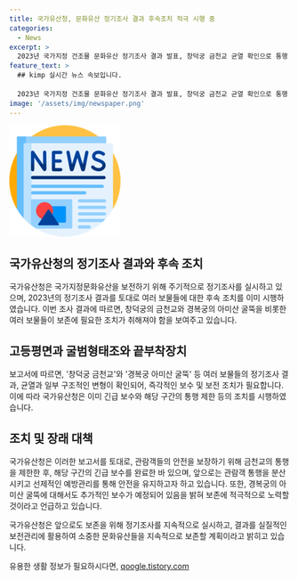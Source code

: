 ```yaml
---
title: 국가유산청, 문화유산 정기조사 결과 후속조치 적극 시행 중
categories:
  - News
excerpt: >
  2023년 국가지정 건조물 문화유산 정기조사 결과 발표, 창덕궁 금천교 균열 확인으로 통행 일부 제한 필요. 국가유산청 후속조치로 긴급 보수 진행 및 A~F등급으로 보존 상태 분류. 창덕궁 금천교 금지구간 통행 제한 및 긴급 보수 완료, 안전 관리 강화. 경복궁 아미산 굴뚝도 정밀 진단 필요하여 탈락과 변색 등 보수 완료. 대구 동화사 봉황문, 여주 고달사지 원종대사탑비 등도 보수 예정. 국가유산청, 문화유산 보전을 위한 집중 관리 및 정기조사 결과에 따른 보수 추진 예정.
feature_text: >
  ## kimp 실시간 뉴스 속보입니다.

  2023년 국가지정 건조물 문화유산 정기조사 결과 발표, 창덕궁 금천교 균열 확인으로 통행 일부 제한 필요. 국가유산청 후속조치로 긴급 보수 진행 및 A~F등급으로 보존 상태 분류. 창덕궁 금천교 금지구간 통행 제한 및 긴급 보수 완료, 안전 관리 강화. 경복궁 아미산 굴뚝도 정밀 진단 필요하여 탈락과 변색 등 보수 완료. 대구 동화사 봉황문, 여주 고달사지 원종대사탑비 등도 보수 예정. 국가유산청, 문화유산 보전을 위한 집중 관리 및 정기조사 결과에 따른 보수 추진 예정.
image: '/assets/img/newspaper.png'
---
```


<p><img src="/assets/img/newspaper.png" alt="kimplant 속보" /></p>

<h2 data-ke-size="size26">국가유산청의 정기조사 결과와 후속 조치</h2>

<p>국가유산청은 국가지정문화유산을 보전하기 위해 주기적으로 정기조사를 실시하고 있으며, 2023년의 정기조사 결과를 토대로 여러 보물들에 대한 후속 조치를 이미 시행하였습니다. 이번 조사 결과에 따르면, 창덕궁의 금천교와 경복궁의 아미산 굴뚝을 비롯한 여러 보물들이 보존에 필요한 조치가 취해져야 함을 보여주고 있습니다.</p>

<p data-ke-size="size16"></p>

<h2 data-ke-size="size24">고등평면과 굴범형태조와 끝부착장치</h2>

<p>보고서에 따르면, '창덕궁 금천교'와 '경복궁 아미산 굴뚝' 등 여러 보물들의 정기조사 결과, 균열과 일부 구조적인 변형이 확인되어, 즉각적인 보수 및 보전 조치가 필요합니다. 이에 따라 국가유산청은 이미 긴급 보수와 해당 구간의 통행 제한 등의 조치를 시행하였습니다.</p>

<p data-ke-size="size16"></p>

<h2 data-ke-size="size24">조치 및 장래 대책</h2>

<p>국가유산청은 이러한 보고서를 토대로, 관람객들의 안전을 보장하기 위해 금천교의 통행을 제한한 후, 해당 구간의 긴급 보수를 완료한 바 있으며, 앞으로는 관람객 통행을 분산시키고 선제적인 예방관리를 통해 안전을 유지하고자 하고 있습니다. 또한, 경복궁의 아미산 굴뚝에 대해서도 추가적인 보수가 예정되어 있음을 밝혀 보존에 적극적으로 노력할 것이라고 언급하고 있습니다.</p>

<p>국가유산청은 앞으로도 보존을 위해 정기조사를 지속적으로 실시하고, 결과를 실질적인 보전관리에 활용하여 소중한 문화유산들을 지속적으로 보존할 계획이라고 밝히고 있습니다.</p>
유용한 생활 정보가 필요하시다면, <a href="https://qoogle.tistory.com" rel="dofollow">qoogle.tistory.com</a>


